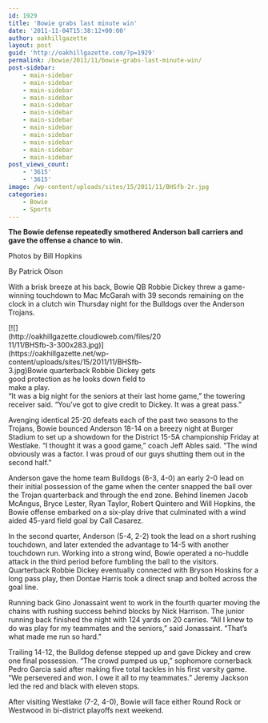 ```yaml
---
id: 1929
title: 'Bowie grabs last minute win'
date: '2011-11-04T15:38:12+00:00'
author: oakhillgazette
layout: post
guid: 'http://oakhillgazette.com/?p=1929'
permalink: /bowie/2011/11/bowie-grabs-last-minute-win/
post-sidebar:
    - main-sidebar
    - main-sidebar
    - main-sidebar
    - main-sidebar
    - main-sidebar
    - main-sidebar
    - main-sidebar
    - main-sidebar
    - main-sidebar
    - main-sidebar
    - main-sidebar
    - main-sidebar
post_views_count:
    - '3615'
    - '3615'
image: /wp-content/uploads/sites/15/2011/11/BHSfb-2r.jpg
categories:
    - Bowie
    - Sports
---
```


**The Bowie defense repeatedly smothered Anderson ball carriers and gave the offense a chance to win.**

Photos by Bill Hopkins

By Patrick Olson

With a brisk breeze at his back, Bowie QB Robbie Dickey threw a game-winning touchdown to Mac McGarah with 39 seconds remaining on the clock in a clutch win Thursday night for the Bulldogs over the Anderson Trojans.

<div class="wp-caption alignleft" id="attachment_1931" style="width: 310px">[![](http://oakhillgazette.cloudioweb.com/files/2011/11/BHSfb-3-300x283.jpg)](https://oakhillgazette.net/wp-content/uploads/sites/15/2011/11/BHSfb-3.jpg)Bowie quarterback Robbie Dickey gets good protection as he looks down field to make a play.

</div>“It was a big night for the seniors at their last home game,” the towering receiver said. “You’ve got to give credit to Dickey. It was a great pass.”

Avenging identical 25-20 defeats each of the past two seasons to the Trojans, Bowie bounced Anderson 18-14 on a breezy night at Burger Stadium to set up a showdown for the District 15-5A championship Friday at Westlake. “I thought it was a good game,” coach Jeff Ables said. “The wind obviously was a factor. I was proud of our guys shutting them out in the second half.”

Anderson gave the home team Bulldogs (6-3, 4-0) an early 2-0 lead on their initial possession of the game when the center snapped the ball over the Trojan quarterback and through the end zone. Behind linemen Jacob McAngus, Bryce Lester, Ryan Taylor, Robert Quintero and Will Hopkins, the Bowie offense embarked on a six-play drive that culminated with a wind aided 45-yard field goal by Call Casarez.

In the second quarter, Anderson (5-4, 2-2) took the lead on a short rushing touchdown, and later extended the advantage to 14-5 with another touchdown run. Working into a strong wind, Bowie operated a no-huddle attack in the third period before fumbling the ball to the visitors. Quarterback Robbie Dickey eventually connected with Bryson Hoskins for a long pass play, then Dontae Harris took a direct snap and bolted across the goal line.

Running back Gino Jonassaint went to work in the fourth quarter moving the chains with rushing success behind blocks by Nick Harrison. The junior running back finished the night with 124 yards on 20 carries. “All I knew to do was play for my teammates and the seniors,” said Jonassaint. “That’s what made me run so hard.”

Trailing 14-12, the Bulldog defense stepped up and gave Dickey and crew one final possession. “The crowd pumped us up,” sophomore cornerback Pedro Garcia said after making five total tackles in his first varsity game. “We persevered and won. I owe it all to my teammates.” Jeremy Jackson led the red and black with eleven stops.

After visiting Westlake (7-2, 4-0), Bowie will face either Round Rock or Westwood in bi-district playoffs next weekend.